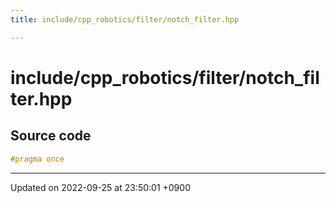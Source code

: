 ```yaml
---
title: include/cpp_robotics/filter/notch_filter.hpp

---
```


# include/cpp_robotics/filter/notch_filter.hpp






## Source code

```cpp
#pragma once
```


-------------------------------

Updated on 2022-09-25 at 23:50:01 +0900
